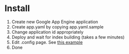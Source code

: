 # Install

1.   Create new Google App Engine application
2.   Create app.yaml by copying app.yaml.sample
3.   Change application id appropriately
4.   Deploy and wait for index building (takes a few minutes)
5.   Edit .config page. See [this example](http://www.ecogwiki.com/.config?_type=rawbody)
6.   Done
